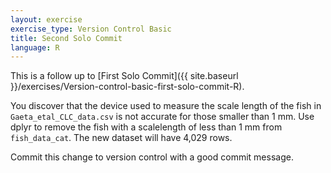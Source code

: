 ```yaml
---
layout: exercise
exercise_type: Version Control Basic
title: Second Solo Commit
language: R
---
```


This is a follow up to
[First Solo Commit]({{ site.baseurl }}/exercises/Version-control-basic-first-solo-commit-R).

You discover that the device used to measure the scale length of the fish in `Gaeta_etal_CLC_data.csv` is not accurate for those smaller than 1 mm. Use dplyr to remove the fish with a scalelength of less than 1 mm from `fish_data_cat`. The new dataset will have 4,029 rows. 

Commit this change to version control with a good commit message.
